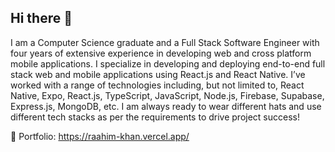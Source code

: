 ## Hi there 👋

I am a Computer Science graduate and a Full Stack Software Engineer with four years of extensive experience in developing web and cross platform mobile applications. I specialize in developing and deploying end-to-end full stack web and mobile applications using React.js and React Native. I’ve worked with a range of technologies including, but not limited to, React Native, Expo, React.js, TypeScript, JavaScript, Node.js, Firebase, Supabase, Express.js, MongoDB, etc. I am always ready to wear different hats and use different tech stacks as per the requirements to drive project success!

📌 Portfolio: https://raahim-khan.vercel.app/
